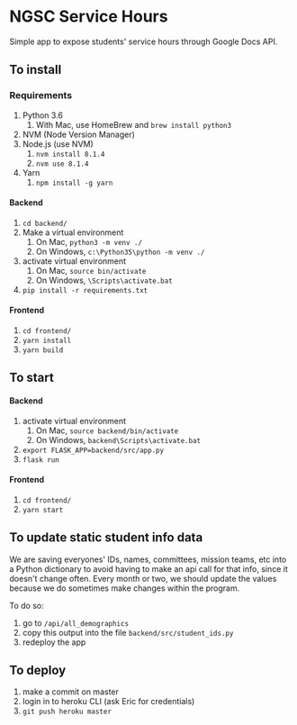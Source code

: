 # NGSC Service Hours
Simple app to expose students' service hours through Google Docs API.

## To install

### Requirements
1. Python 3.6
    1. With Mac, use HomeBrew and `brew install python3`
1. NVM (Node Version Manager) 
1. Node.js (use NVM)
    1. `nvm install 8.1.4`
    1. `nvm use 8.1.4`
1. Yarn
    1. `npm install -g yarn`

#### Backend
1. `cd backend/`
1. Make a virtual environment
    1. On Mac, `python3 -m venv ./`
    1. On Windows, `c:\Python35\python -m venv ./` 
1. activate virtual environment
    1. On Mac, `source bin/activate`
    1. On Windows, `\Scripts\activate.bat`
1. `pip install -r requirements.txt`

#### Frontend
1. `cd frontend/`
1. `yarn install`
1. `yarn build`

## To start

#### Backend
1. activate virtual environment
    1. On Mac, `source backend/bin/activate`
    1. On Windows, `backend\Scripts\activate.bat`
1. `export FLASK_APP=backend/src/app.py`
1. `flask run`

#### Frontend
1. `cd frontend/`
1. `yarn start`

## To update static student info data
We are saving everyones' IDs, names, committees, mission teams, etc into a Python dictionary to avoid having to make an api call for that info, since it doesn't change often. Every month or two, we should update the values because we do sometimes make changes within the program.

To do so:
1. go to `/api/all_demographics`
1. copy this output into the file `backend/src/student_ids.py`
1. redeploy the app 

## To deploy
1. make a commit on master
1. login in to heroku CLI (ask Eric for credentials)
1. `git push heroku master`
